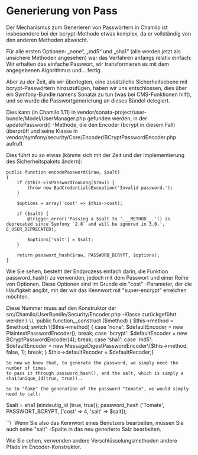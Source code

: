 # Generierung von Pass

Der Mechanismus zum Generieren von Passwörtern in Chamilo ist insbesondere bei der bcrypt-Methode etwas komplex, da er vollständig von den anderen Methoden abweicht.

Für alle ersten Optionen: „none“, „md5“ und „sha1“ \(alle werden jetzt als unsichere Methoden angesehen\) war das Verfahren anfangs relativ einfach: Wir erhalten das einfache Passwort, wir transformieren es mit dem angegebenen Algorithmus und... fertig.

Aber zu der Zeit, als wir überlegten, eine zusätzliche Sicherheitsebene mit bcrypt-Passwörtern hinzuzufügen, haben wir uns entschlossen, dies über ein Symfony-Bundle namens Sonata\ zu tun (was bei CMS-Funktionen hilft\), und so wurde die Passwortgenerierung an dieses Bündel delegiert.

Dies kann \(in Chamilo 1.11\) in vendor/sonata-project/user-bundle/Model/UserManager.php gefunden werden, in der updatePassword\(\) -Methode, die den Encoder \(bcrypt in diesem Fall\) überprüft und seine Klasse in vendor/symfony/security/Core/Encoder/BCryptPasswordEncoder.php aufruft

Dies führt zu so etwas \(könnte sich mit der Zeit und der Implementierung des Sicherheitspakets ändern\):

```text
public function encodePassword($raw, $salt)
{
    if ($this->isPasswordTooLong($raw)) {
        throw new BadCredentialsException('Invalid password.');
    }

    $options = array('cost' => $this->cost);

    if ($salt) {
        @trigger_error('Passing a $salt to '.__METHOD__.'() is deprecated since Symfony `2.8` and will be ignored in 3.0.', E_USER_DEPRECATED);

        $options['salt'] = $salt;
    }

    return password_hash($raw, PASSWORD_BCRYPT, $options);
}
```

Wie Sie sehen, besteht der Endprozess einfach darin, die Funktion password\_hash\(\) zu verwenden, jedoch mit dem Passwort und einer Reihe von Optionen. Diese Optionen sind im Grunde ein "cost" -Parameter, der die Häufigkeit angibt, mit der wir das Kennwort mit "super-encrypt" erreichen möchten.

Diese Nummer muss auf den Konstruktor der src/Chamilo/UserBundle/Security/Encoder.php -Klasse zurückgeführt werden:\ `\`\ `public function\_\_construct \($method\) { $this-&gt;method = $method; switch \($this-&gt;method\) { case 'none': $defaultEncoder = new PlaintextPasswordEncoder\(\); break; case 'bcrypt': $defaultEncoder = new BCryptPasswordEncoder\(4\); break; case 'sha1': case 'md5': $defaultEncoder = new MessageDigestPasswordEncoder\($this-&gt;method, false, 1\); break; } $this->defaultRecoder = $defaultRecoder;}

```text
So now we know that, to generate the password, we simply need the number of times
to pass it through password_hash(), and the salt, which is simply a sha1(unique_id(true, true))..

So to "fake" the generation of the password "tomato", we would simply need to call:
```

$salt = sha1 \(eindeutig\_id \(true, true\)\); password\_hash \('Tomate', PASSWORT\_BCRYPT, \['cost' => 4, 'salt' => $salt\]\);

\`\`\ `Wenn Sie also das Kennwort eines Benutzers bearbeiten, müssen Sie auch seine "salt" -Spalte in das neu generierte Salz bearbeiten.

Wie Sie sehen, verwenden andere Verschlüsselungsmethoden andere Pfade im Encoder-Konstruktor.